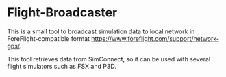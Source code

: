 # Flight-Broadcaster

This is a small tool to broadcast simulation data to local network in ForeFlight-compatible format https://www.foreflight.com/support/network-gps/.

This tool retrieves data from SimConnect, so it can be used with several flight simulators such as FSX and P3D.
